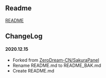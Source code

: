 ## Readme

[README](README_BAK.md)

## ChangeLog

#### 2020.12.15
* Forked from [ZeroDream-CN/SakuraPanel](https://github.com/ZeroDream-CN/SakuraPanel)
* Rename README.md to README_BAK.md
* Create README.md
